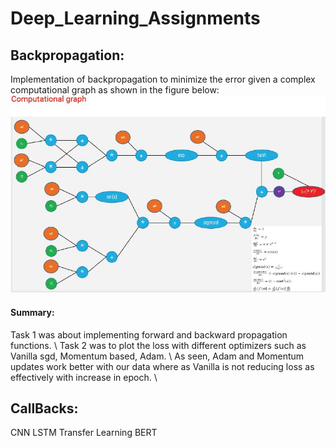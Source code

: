 # Deep_Learning_Assignments
## **Backpropagation:**
Implementation of backpropagation to minimize the error given a complex computational graph as shown in the figure below:
![Capture](https://github.com/nagik17/Deep_Learning_Assignments/blob/main/Capture.JPG) 
#### Summary:
Task 1 was about implementing forward and backward propagation functions. \\
Task 2 was to plot the loss with different optimizers such as Vanilla sgd, Momentum based, Adam. \\
As seen, Adam and Momentum updates work better with our data where as Vanilla is not reducing loss as effectively with increase
in epoch. \\
## **CallBacks:**

CNN
LSTM 
Transfer Learning 
BERT
